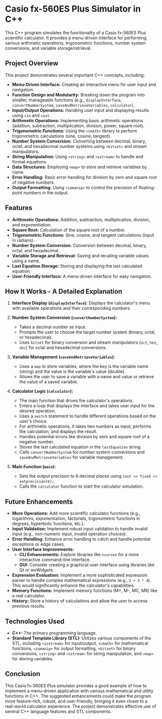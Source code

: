 # Casio fx-560ES Plus Simulator in C++

This C++ program simulates the functionality of a Casio fx-560ES Plus scientific calculator. It provides a menu-driven interface for performing various arithmetic operations, trigonometric functions, number system conversions, and variable storage/retrieval.

## Project Overview

This project demonstrates several important C++ concepts, including:

*   **Menu-Driven Interface:**  Creating an interactive menu for user input and navigation.
*   **Function Design and Modularity:**  Breaking down the program into smaller, manageable functions (e.g., `displayInterface`, `convertNumberSystem`, `saveAndRetrieveVariables`, `calculator`).
*   **Input/Output Operations:**  Handling user input and displaying results using `cin` and `cout`.
*   **Arithmetic Operations:**  Implementing basic arithmetic operations (addition, subtraction, multiplication, division, power, square root).
*   **Trigonometric Functions:**  Using the `<cmath>` library to perform trigonometric calculations (sine, cosine, tangent).
*   **Number System Conversion:**  Converting between decimal, binary, octal, and hexadecimal number systems using `<bitset>` and stream manipulators.
*   **String Manipulation:**  Using `<string>` and `<sstream>` to handle and format equations.
*   **Data Structures:**  Employing `<map>` to store and retrieve variables by name.
*   **Error Handling:**  Basic error handling for division by zero and square root of negative numbers.
*   **Output Formatting:** Using `<iomanip>` to control the precision of floating-point numbers in the output.

## Features

*   **Arithmetic Operations:** Addition, subtraction, multiplication, division, and exponentiation.
*   **Square Root:** Calculation of the square root of a number.
*   **Trigonometric Functions:** Sine, cosine, and tangent calculations (input in radians).
*   **Number System Conversion:** Conversion between decimal, binary, octal, and hexadecimal.
*   **Variable Storage and Retrieval:** Saving and recalling variable values using a name.
*   **Last Equation Storage:** Storing and displaying the last calculated equation.
*   **User-Friendly Interface:** A menu-driven interface for easy navigation.

## How It Works - A Detailed Explanation

1.  **Interface Display (`displayInterface`):**  Displays the calculator's menu with available operations and their corresponding numbers.

2.  **Number System Conversion (`convertNumberSystem`):**
    *   Takes a decimal number as input.
    *   Prompts the user to choose the target number system (binary, octal, or hexadecimal).
    *   Uses `bitset` for binary conversion and stream manipulators (`oct`, `hex`, `dec`) for octal and hexadecimal conversions.

3.  **Variable Management (`saveAndRetrieveVariables`):**
    *   Uses a `map` to store variables, where the key is the variable name (string) and the value is the variable's value (double).
    *   Allows the user to save a variable with a name and value or retrieve the value of a saved variable.

4.  **Calculator Logic (`calculator`):**
    *   The main function that drives the calculator's operations.
    *   Enters a loop that displays the interface and takes user input for the desired operation.
    *   Uses a `switch` statement to handle different operations based on the user's choice.
    *   For arithmetic operations, it takes two numbers as input, performs the calculation, and displays the result.
    *   Handles potential errors like division by zero and square root of a negative number.
    *   Stores the last calculated equation in the `lastEquation` string.
    *   Calls `convertNumberSystem` for number system conversions and `saveAndRetrieveVariables` for variable management.

5.  **Main Function (`main`):**
    *   Sets the output precision to 6 decimal places using `cout << fixed << setprecision(6);`.
    *   Calls the `calculator` function to start the calculator simulation.

## Future Enhancements

*   **More Operations:** Add more scientific calculator functions (e.g., logarithms, exponentiation, factorials, trigonometric functions in degrees, hyperbolic functions, etc.).
*   **Input Validation:** Implement robust input validation to handle invalid input (e.g., non-numeric input, invalid operation choices).
*   **Error Handling:** Enhance error handling to catch and handle potential exceptions or edge cases.
*   **User Interface Improvements:**
    *   **CLI Enhancements:** Explore libraries like `ncurses` for a more interactive command-line interface.
    *   **GUI:** Consider creating a graphical user interface using libraries like Qt or wxWidgets.
*   **Expression Evaluation:** Implement a more sophisticated expression parser to handle complex mathematical expressions (e.g., `2 + 3 * 4`).  This would significantly enhance the calculator's capabilities.
*   **Memory Functions:**  Implement memory functions (M+, M-, MC, MR) like a real calculator.
*   **History:**  Store a history of calculations and allow the user to access previous results.

## Technologies Used

*   **C++:** The primary programming language.
*   **Standard Template Library (STL):**  Utilizes various components of the STL, including `<iostream>` for input/output, `<cmath>` for mathematical functions, `<iomanip>` for output formatting, `<bitset>` for binary conversions, `<string>` and `<sstream>` for string manipulation, and `<map>` for storing variables.

## Conclusion

This Casio fx-560ES Plus simulator provides a good example of how to implement a menu-driven application with various mathematical and utility functions in C++. The suggested enhancements could make the program more feature-rich, robust, and user-friendly, bringing it even closer to a real-world calculator experience.  The project demonstrates effective use of several C++ language features and STL components.
